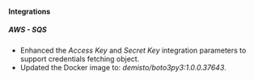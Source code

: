 
#### Integrations
##### AWS - SQS
- Enhanced the *Access Key* and *Secret Key* integration parameters to support credentials fetching object.
- Updated the Docker image to: *demisto/boto3py3:1.0.0.37643*.
